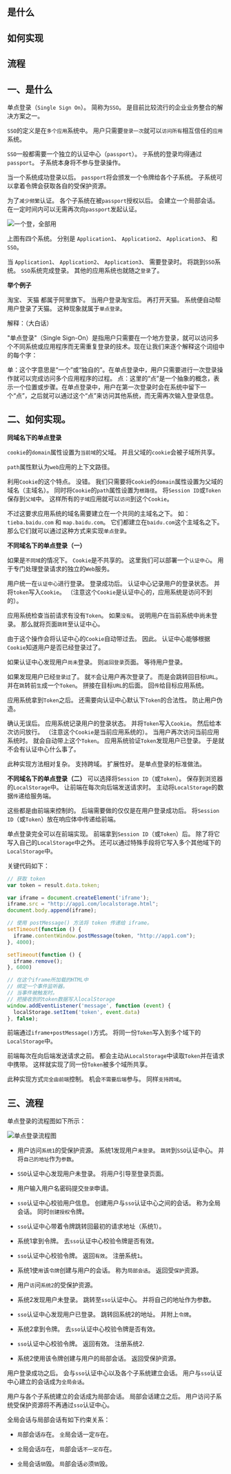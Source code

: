 ## 是什么
## 如何实现
## 流程

## 一、是什么

单点登录（`Single Sign On`）。
简称为`SSO`。
是目前比较流行的企业业务整合的解决方案之一。

`SSO`的定义是在`多个应用`系统中。
用户只需要`登录一次`就可以`访问所有`相互信任的`应用`系统。

`SSO`一般都需要一个独立的认证中心（`passport`）。
`子`系统的登录均得通过`passport`。
子系统本身将不参与登录操作。

当一个系统成功登录以后。
`passport`将会颁发一个令牌给各个子系统。
子系统可以拿着令牌会获取各自的受保护资源。

为了`减少频繁`认证。
各个子系统在被`passport`授权以后。
会建立一个局部会话。
在一定时间内可以无需再次向`passport`发起认证。

![一个登，全部用](../images/js/单点登录/1.png)

上图有四个系统。
分别是
`Application1`、
`Application2`、
`Application3`、
和
`SSO`。

当
`Application1`、
`Application2`、
`Application3`、
需要登录时。
将跳到`SSO`系统。
`SSO`系统完成登录。
其他的应用系统也就随之`登录`了。

**举个例子**

淘宝、
天猫
都属于阿里旗下。
当用户登录淘宝后。
再打开天猫。
系统便自动帮用户登录了天猫。
这种现象就属于`单点登录`。

解释：（大白话）

"单点登录"（Single Sign-On）是指用户只需要在一个地方登录，就可以访问多个不同系统或应用程序而无需重复登录的技术。现在让我们来逐个解释这个词组中的每个字：

单：这个字意思是“一个”或“独自的”。在单点登录中，用户只需要进行一次登录操作就可以完成访问多个应用程序的过程。
点：这里的“点”是一个抽象的概念，表示一个位置或步骤。在单点登录中，用户在第一次登录时会在系统中留下一个“点”，之后就可以通过这个“点”来访问其他系统，而无需再次输入登录信息。

## 二、如何实现。

**同域名下的单点登录**

`cookie`的`domain`属性设置为`当前域`的父域。
并且父域的`cookie`会被子域所共享。

`path`属性默认为`web`应用的上下文路径。

利用`Cookie`的这个特点。
没错。
我们只需要将`Cookie`的`domain`属性设置为父域的域名（主域名）。
同时将`Cookie`的`path`属性设置为`根路径`。
将`Session ID`或`Token`保存到`父域`中。
这样所有的`子域`应用就可以`访问`到这个`Cookie`。

不过这要求应用系统的域名需要建立在一个共同的主域名之下。
如：
`tieba.baidu.com`
和
`map.baidu.com`。
它们都建立在`baidu.com`这个主域名之下。
那么它们就可以通过这种方式来实现`单点登录`。

**不同域名下的单点登录（一）**

如果是`不同域`的情况下。
`Cookie`是不共享的。
这里我们可以部署一个`认证中心`。
用于专门处理登录请求的独立的`Web`服务。

用户统一在`认证中心`进行登录。
登录成功后。
认证中心记录用户的登录状态。
并将`token`写入`Cookie`。
（注意这个`Cookie`是认证中心的，应用系统是访问不到的）。

应用系统检查当前请求有没有`Token`。
如果`没有`。
说明用户在当前系统中尚未登录。
那么就将页面`跳转`至认证中心。

由于这个操作会将认证中心的`Cookie`自动带过去。
因此。
认证中心能够根据`Cookie`知道用户是否已经登录过了。

如果认证中心发现用户`尚未`登录。
则`返回登录`页面。
等待用户登录。

如果发现用户已经`登录过`了。
就`不`会让用户再次登录了。
而是会跳转回目标`URL`。
并在`跳`转前`生`成一个`Token`。
拼接在目标`URL`的后面。
回`传`给目标应用系统。

应用系统拿到`Token`之后。
还需要向认证中心默认下`Token`的合法性。
防止用户伪造。

确认无误后。
应用系统记录用户的登录状态。
并将`Token`写入`Cookie`。
然后给本次访问放行。
（注意这个`Cookie`是当前应用系统的）。
当用户再次访问当前应用系统时。
就会自动带上这个`Token`。
应用系统验证`Token`发现用户已登录。
于是就不会有认证中心什么事了。

此种实现方法相对复杂。
支持跨域。
扩展性好。
是单点登录的标准做法。

**不同域名下的单点登录（二）**
可以选择将`Session ID`（或`Token`）。
保存到浏览器的`LocalStorage`中。
让前端在每次向后端发送请求时。
主动将`LocalStorage`的数据`传`递给服务端。

这些都是由前端来控制的。
后端需要做的仅仅是在用户登录成功后。
将`Session ID`（或`Token`）放在响应体中传递给前端。

单点登录完全可以在前端实现。
前端拿到`Session ID`（或`Token`）后。
除了将它写入自己的`LocalStorage`中之外。
还可以通过特殊手段将它写入多个其他域下的`LocalStorage`中。

关键代码如下：
```js
// 获取 token
var token = result.data.token;

var iframe = document.createElement('iframe');
iframe.src = "http://app1.com/localstorage.html";
document.body.append(iframe);

// 使用 postMessage() 方法将 token 传递给 iframe。
setTimeout(function () {
  iframe.contentWindow.postMessage(token, "http://app1.com");
}, 4000);

setTimeout(function () {
  iframe.remove();
}, 6000)

// 在这个iframe所加载的HTML中
// 绑定一个事件监听器。
// 当事件被触发时。
// 把接收到的token数据写入localStorage
window.addEventListener('message', function (event) {
  localStorage.setItem('token', event.data)
}, false);
```
前端通过`iframe+postMessage()`方式。
将同一份`Token`写入到多个域下的`LocalStorage`中。

前端每次在向后端发送请求之前。
都会主动从`LocalStorage`中读取`Token`并在请求中携带。
这样就实现了同一份`Token`被多个域所共享。

此种实现方式`完全由前端`控制。
机会`不需要后端`参与。
同样`支持跨域`。

## 三、流程

单点登录的流程图如下所示：

![单点登录流程图](../images/js/单点登录/2.png)

- 用户访问`系统1`的受保护资源。
系统1发现用户`未登录`。
`跳转`到`SSO`认证中心。
并将`自己的地址`作为`参数`。

- `SSO`认证中心发现用户未登录。
将用户引导至登录页面。

- 用户输入用户名密码提交`登录`申请。

- `sso`认证中心校验用户信息。
创建用户与`sso`认证中心之间的会话。
称为全局会话。
同时`创建授权`令牌。

- `sso`认证中心带着令牌跳转回最初的请求地址（系统1）。

- 系统1拿到令牌。
去`sso`认证中心校验令牌是否有效。

- `sso`认证中心校验令牌。
返回`有效`。
注册系统`1`。

- 系统1使`用`该`令牌`创建与用户的会话。
称为`局部会话`。
返回受`保护`资源。

- 用户`访`问`系统2`的受保护资源。

- 系统2发现用户未登录。
跳转至`sso`认证中心。
并将自己的地址作为参数。

- `sso`认证中心发现用户已登录。
跳转回系统2的地址。
并附上`令牌`。

- 系统2拿到令牌。
去`sso`认证中心校验令牌是否有效。

- `sso`认证中心校验令牌。
返回有效。
注册系统2.

- 系统2使用该令牌创建与用户的局部会话。
返回受保护资源。

用户登录成功之后。
会与`sso`认证中心以及各个子系统建立会话。
用户与`sso`认证中心建立的会话成为`全局会话`。

用户与各个子系统建立的会话成为局部会话。
局部会话建立之后。
用户访问子系统受保护资源将不再通过`sso`认证中心。

全局会话与局部会话有如下约束关系：

- `局`部会话`存`在。
`全`局会话一定`存`在。

- `全`局会话`存`在，
`局`部会话`不一定存`在。

- `全`局会话`销`毁。
`局`部会话`必`须`销`毁。
